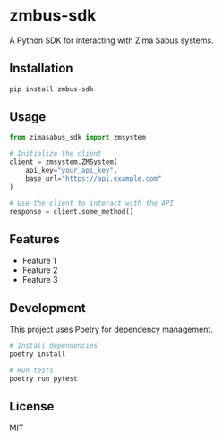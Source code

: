 # zmbus-sdk

A Python SDK for interacting with Zima Sabus systems.

## Installation

```bash
pip install zmbus-sdk
```

## Usage

```python
from zimasabus_sdk import zmsystem

# Initialize the client
client = zmsystem.ZMSystem(
    api_key="your_api_key",
    base_url="https://api.example.com"
)

# Use the client to interact with the API
response = client.some_method()
```

## Features

- Feature 1
- Feature 2
- Feature 3

## Development

This project uses Poetry for dependency management.

```bash
# Install dependencies
poetry install

# Run tests
poetry run pytest
```

## License

MIT
